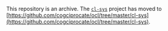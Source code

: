 
This repository is an archive. The [`cl-sys`](https://crates.io/crates/cl-sys)
project has moved to
[https://github.com/cogciprocate/ocl/tree/master/cl-sys](https://github.com/cogciprocate/ocl/tree/master/cl-sys).